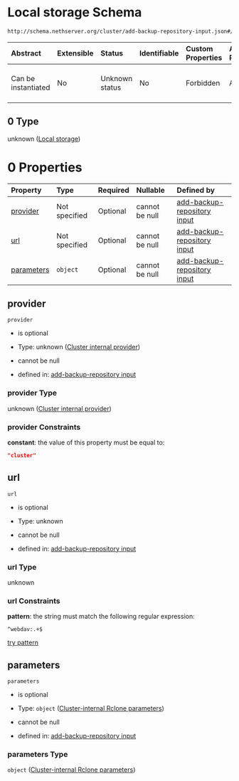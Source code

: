 # Local storage Schema

```txt
http://schema.nethserver.org/cluster/add-backup-repository-input.json#/anyOf/4/allOf/0
```



| Abstract            | Extensible | Status         | Identifiable | Custom Properties | Additional Properties | Access Restrictions | Defined In                                                                                            |
| :------------------ | :--------- | :------------- | :----------- | :---------------- | :-------------------- | :------------------ | :---------------------------------------------------------------------------------------------------- |
| Can be instantiated | No         | Unknown status | No           | Forbidden         | Allowed               | none                | [add-backup-repository-input.json\*](cluster/add-backup-repository-input.json "open original schema") |

## 0 Type

unknown ([Local storage](add-backup-repository-input-anyof-4-allof-local-storage.md))

# 0 Properties

| Property                  | Type          | Required | Nullable       | Defined by                                                                                                                                                                                                                                  |
| :------------------------ | :------------ | :------- | :------------- | :------------------------------------------------------------------------------------------------------------------------------------------------------------------------------------------------------------------------------------------ |
| [provider](#provider)     | Not specified | Optional | cannot be null | [add-backup-repository input](add-backup-repository-input-anyof-4-allof-local-storage-properties-cluster-internal-provider.md "http://schema.nethserver.org/cluster/add-backup-repository-input.json#/anyOf/4/allOf/0/properties/provider") |
| [url](#url)               | Not specified | Optional | cannot be null | [add-backup-repository input](add-backup-repository-input-anyof-4-allof-local-storage-properties-url.md "http://schema.nethserver.org/cluster/add-backup-repository-input.json#/anyOf/4/allOf/0/properties/url")                            |
| [parameters](#parameters) | `object`      | Optional | cannot be null | [add-backup-repository input](add-backup-repository-input-defs-cluster-internal-rclone-parameters.md "http://schema.nethserver.org/cluster/add-backup-repository-input.json#/anyOf/4/allOf/0/properties/parameters")                        |

## provider



`provider`

* is optional

* Type: unknown ([Cluster internal provider](add-backup-repository-input-anyof-4-allof-local-storage-properties-cluster-internal-provider.md))

* cannot be null

* defined in: [add-backup-repository input](add-backup-repository-input-anyof-4-allof-local-storage-properties-cluster-internal-provider.md "http://schema.nethserver.org/cluster/add-backup-repository-input.json#/anyOf/4/allOf/0/properties/provider")

### provider Type

unknown ([Cluster internal provider](add-backup-repository-input-anyof-4-allof-local-storage-properties-cluster-internal-provider.md))

### provider Constraints

**constant**: the value of this property must be equal to:

```json
"cluster"
```

## url



`url`

* is optional

* Type: unknown

* cannot be null

* defined in: [add-backup-repository input](add-backup-repository-input-anyof-4-allof-local-storage-properties-url.md "http://schema.nethserver.org/cluster/add-backup-repository-input.json#/anyOf/4/allOf/0/properties/url")

### url Type

unknown

### url Constraints

**pattern**: the string must match the following regular expression:&#x20;

```regexp
^webdav:.+$
```

[try pattern](https://regexr.com/?expression=%5Ewebdav%3A.%2B%24 "try regular expression with regexr.com")

## parameters



`parameters`

* is optional

* Type: `object` ([Cluster-internal Rclone parameters](add-backup-repository-input-defs-cluster-internal-rclone-parameters.md))

* cannot be null

* defined in: [add-backup-repository input](add-backup-repository-input-defs-cluster-internal-rclone-parameters.md "http://schema.nethserver.org/cluster/add-backup-repository-input.json#/anyOf/4/allOf/0/properties/parameters")

### parameters Type

`object` ([Cluster-internal Rclone parameters](add-backup-repository-input-defs-cluster-internal-rclone-parameters.md))
